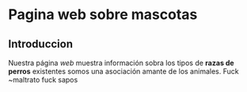 # Pagina web sobre mascotas
## Introduccion
Nuestra página _web_ muestra información sobra los tipos de **razas de perros** existentes
somos una asociación amante de los animales. Fuck ~maltrato  fuck sapos
